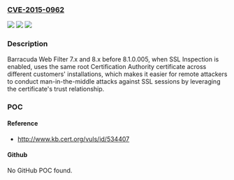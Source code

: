 ### [CVE-2015-0962](https://cve.mitre.org/cgi-bin/cvename.cgi?name=CVE-2015-0962)
![](https://img.shields.io/static/v1?label=Product&message=n%2Fa&color=blue)
![](https://img.shields.io/static/v1?label=Version&message=n%2Fa&color=blue)
![](https://img.shields.io/static/v1?label=Vulnerability&message=n%2Fa&color=brighgreen)

### Description

Barracuda Web Filter 7.x and 8.x before 8.1.0.005, when SSL Inspection is enabled, uses the same root Certification Authority certificate across different customers' installations, which makes it easier for remote attackers to conduct man-in-the-middle attacks against SSL sessions by leveraging the certificate's trust relationship.

### POC

#### Reference
- http://www.kb.cert.org/vuls/id/534407

#### Github
No GitHub POC found.

